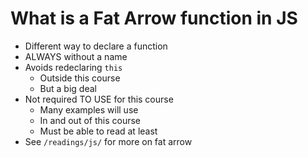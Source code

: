 # What is a Fat Arrow function in JS
- Different way to declare a function
- ALWAYS without a name
- Avoids redeclaring `this`
  - Outside this course
  - But a big deal
- Not required TO USE for this course
  - Many examples will use
  - In and out of this course
  - Must be able to read at least
- See `/readings/js/` for more on fat arrow
